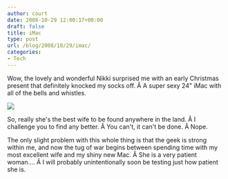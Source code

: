 ```yaml
---
author: court
date: 2008-10-29 12:00:17+00:00
draft: false
title: iMac
type: post
url: /blog/2008/10/29/imac/
categories:
- Tech
---
```


Wow, the lovely and wonderful Nikki surprised me with an early Christmas present that definitely knocked my socks off. Â A super sexy 24" iMac with all of the bells and whistles.

[
![](http://www.vallentyne.com/blog/wp-content/uploads/2008/10/imackeyboard_3_20071026-300x180.jpg)
](http://www.vallentyne.com/blog/wp-content/uploads/2008/10/imackeyboard_3_20071026.jpg)

So, really she's the best wife to be found anywhere in the land. Â I challenge you to find any better. Â You can't, it can't be done. Â Nope.

The only slight problem with this whole thing is that the geek is strong within me, and now the tug of war begins between spending time with my most excellent wife and my shiny new Mac. Â She is a very patient woman.... Â I will probably unintentionally soon be testing just how patient she is.
